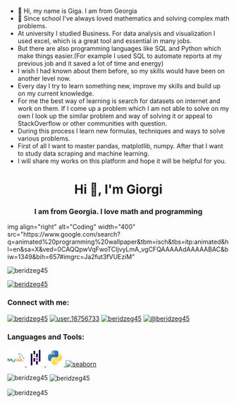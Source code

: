 - 👋 Hi, my name is Giga. I am from Georgia
- 👀 Since school I've always loved mathematics and solving complex math problems.
- At university I studied Business. For data analysis and visualization I used excel, which is a great tool and essential in many jobs.
- But there are also programming languages like SQL and Python which make things easier.(For example I used SQL to automate reports at my previous job and it saved a lot of time and energy)
- I wish I had known about them before, so my skills would have been on another level now.
- Every day I try to learn something new, improve my skills and build up on my current knowledge.
- For me the best way of learning is search for datasets on internet and work on them. If I come up a problem which I am not able to solve on my own I look up the similar problem and way of solving it or appeal to StackOverflow or other communities with question.
- During this process I learn new formulas, techniques and ways to solve various problems.
- First of all I want to master pandas, matplotlib, numpy. After that I want to study data scraping and machine learning.
- I will share my works on this platform and hope it will be helpful for you.

<h1 align="center">Hi 👋, I'm Giorgi</h1>
<h3 align="center">I am from Georgia. I love math and programming</h3>
img align="right" alt="Coding" width="400" src="https://www.google.com/search?q=animated%20programming%20wallpaper&tbm=isch&tbs=itp:animated&hl=en&sa=X&ved=0CAQQpwVqFwoTCIjvyLmA_vgCFQAAAAAdAAAAABAC&biw=1349&bih=657#imgrc=Ja2fut3fVUEziM"

<p align="left"> <img src="https://komarev.com/ghpvc/?username=beridzeg45&label=Profile%20views&color=0e75b6&style=flat" alt="beridzeg45" /> </p>

<p align="left"> <a href="https://github.com/ryo-ma/github-profile-trophy"><img src="https://github-profile-trophy.vercel.app/?username=beridzeg45" alt="beridzeg45" /></a> </p>

<h3 align="left">Connect with me:</h3>
<p align="left">
<a href="https://twitter.com/beridzeg45" target="blank"><img align="center" src="https://raw.githubusercontent.com/rahuldkjain/github-profile-readme-generator/master/src/images/icons/Social/twitter.svg" alt="beridzeg45" height="30" width="40" /></a>
<a href="https://stackoverflow.com/users/user:18756733" target="blank"><img align="center" src="https://raw.githubusercontent.com/rahuldkjain/github-profile-readme-generator/master/src/images/icons/Social/stack-overflow.svg" alt="user:18756733" height="30" width="40" /></a>
<a href="https://kaggle.com/beridzeg45" target="blank"><img align="center" src="https://raw.githubusercontent.com/rahuldkjain/github-profile-readme-generator/master/src/images/icons/Social/kaggle.svg" alt="beridzeg45" height="30" width="40" /></a>
<a href="https://medium.com/@beridzeg45" target="blank"><img align="center" src="https://raw.githubusercontent.com/rahuldkjain/github-profile-readme-generator/master/src/images/icons/Social/medium.svg" alt="@beridzeg45" height="30" width="40" /></a>
</p>

<h3 align="left">Languages and Tools:</h3>
<p align="left"> <a href="https://www.mysql.com/" target="_blank" rel="noreferrer"> <img src="https://raw.githubusercontent.com/devicons/devicon/master/icons/mysql/mysql-original-wordmark.svg" alt="mysql" width="40" height="40"/> </a> <a href="https://pandas.pydata.org/" target="_blank" rel="noreferrer"> <img src="https://raw.githubusercontent.com/devicons/devicon/2ae2a900d2f041da66e950e4d48052658d850630/icons/pandas/pandas-original.svg" alt="pandas" width="40" height="40"/> </a> <a href="https://www.python.org" target="_blank" rel="noreferrer"> <img src="https://raw.githubusercontent.com/devicons/devicon/master/icons/python/python-original.svg" alt="python" width="40" height="40"/> </a> <a href="https://seaborn.pydata.org/" target="_blank" rel="noreferrer"> <img src="https://seaborn.pydata.org/_images/logo-mark-lightbg.svg" alt="seaborn" width="40" height="40"/> </a> </p>

<p><img align="left" src="https://github-readme-stats.vercel.app/api/top-langs?username=beridzeg45&show_icons=true&locale=en&layout=compact" alt="beridzeg45" /></p>

<p>&nbsp;<img align="center" src="https://github-readme-stats.vercel.app/api?username=beridzeg45&show_icons=true&locale=en" alt="beridzeg45" /></p>

<p><img align="center" src="https://github-readme-streak-stats.herokuapp.com/?user=beridzeg45&" alt="beridzeg45" /></p>
